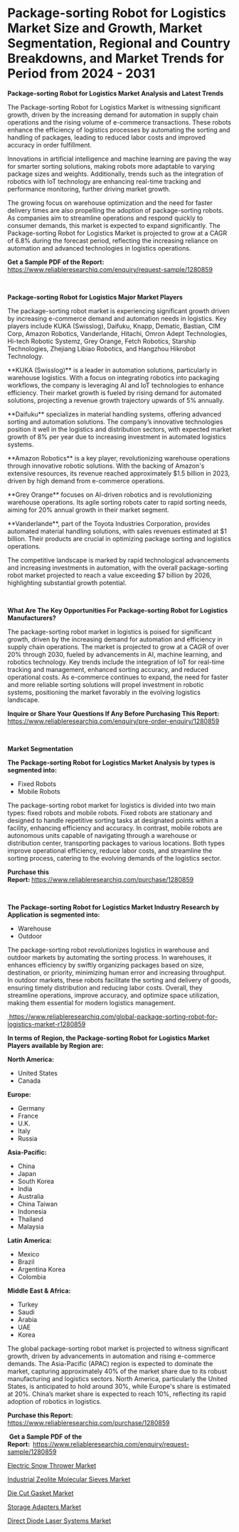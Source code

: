 <p><h1>Package-sorting Robot for Logistics Market Size and Growth, Market Segmentation, Regional and Country Breakdowns, and Market Trends for Period from 2024 -  2031</h1></p><p><strong>Package-sorting Robot for Logistics Market Analysis and Latest Trends</strong></p>
<p><p>The Package-sorting Robot for Logistics Market is witnessing significant growth, driven by the increasing demand for automation in supply chain operations and the rising volume of e-commerce transactions. These robots enhance the efficiency of logistics processes by automating the sorting and handling of packages, leading to reduced labor costs and improved accuracy in order fulfillment.</p><p>Innovations in artificial intelligence and machine learning are paving the way for smarter sorting solutions, making robots more adaptable to varying package sizes and weights. Additionally, trends such as the integration of robotics with IoT technology are enhancing real-time tracking and performance monitoring, further driving market growth. </p><p>The growing focus on warehouse optimization and the need for faster delivery times are also propelling the adoption of package-sorting robots. As companies aim to streamline operations and respond quickly to consumer demands, this market is expected to expand significantly. The Package-sorting Robot for Logistics Market is projected to grow at a CAGR of 6.8% during the forecast period, reflecting the increasing reliance on automation and advanced technologies in logistics operations.</p></p>
<p><strong>Get a Sample PDF of the Report:&nbsp;</strong> <a href="https://www.reliableresearchiq.com/enquiry/request-sample/1280859?utm_campaign=100&utm_medium=2&utm_source=Github&utm_content=ia&utm_term=30092024&utm_id=package-sorting-robot-for-logistics">https://www.reliableresearchiq.com/enquiry/request-sample/1280859</a></p>
<p>&nbsp;</p>
<p><strong>Package-sorting Robot for Logistics Major Market Players</strong></p>
<p><p>The package-sorting robot market is experiencing significant growth driven by increasing e-commerce demand and automation needs in logistics. Key players include KUKA (Swisslog), Daifuku, Knapp, Dematic, Bastian, CIM Corp, Amazon Robotics, Vanderlande, Hitachi, Omron Adept Technologies, Hi-tech Robotic Systemz, Grey Orange, Fetch Robotics, Starship Technologies, Zhejiang Libiao Robotics, and Hangzhou Hikrobot Technology.</p><p>**KUKA (Swisslog)** is a leader in automation solutions, particularly in warehouse logistics. With a focus on integrating robotics into packaging workflows, the company is leveraging AI and IoT technologies to enhance efficiency. Their market growth is fueled by rising demand for automated solutions, projecting a revenue growth trajectory upwards of 5% annually.</p><p>**Daifuku** specializes in material handling systems, offering advanced sorting and automation solutions. The company’s innovative technologies position it well in the logistics and distribution sectors, with expected market growth of 8% per year due to increasing investment in automated logistics systems.</p><p>**Amazon Robotics** is a key player, revolutionizing warehouse operations through innovative robotic solutions. With the backing of Amazon's extensive resources, its revenue reached approximately $1.5 billion in 2023, driven by high demand from e-commerce operations.</p><p>**Grey Orange** focuses on AI-driven robotics and is revolutionizing warehouse operations. Its agile sorting robots cater to rapid sorting needs, aiming for 20% annual growth in their market segment.</p><p>**Vanderlande**, part of the Toyota Industries Corporation, provides automated material handling solutions, with sales revenues estimated at $1 billion. Their products are crucial in optimizing package sorting and logistics operations.</p><p>The competitive landscape is marked by rapid technological advancements and increasing investments in automation, with the overall package-sorting robot market projected to reach a value exceeding $7 billion by 2026, highlighting substantial growth potential.</p></p>
<p>&nbsp;</p>
<p><strong>What Are The Key Opportunities For Package-sorting Robot for Logistics Manufacturers?</strong></p>
<p><p>The package-sorting robot market in logistics is poised for significant growth, driven by the increasing demand for automation and efficiency in supply chain operations. The market is projected to grow at a CAGR of over 20% through 2030, fueled by advancements in AI, machine learning, and robotics technology. Key trends include the integration of IoT for real-time tracking and management, enhanced sorting accuracy, and reduced operational costs. As e-commerce continues to expand, the need for faster and more reliable sorting solutions will propel investment in robotic systems, positioning the market favorably in the evolving logistics landscape.</p></p>
<p><strong>Inquire or Share Your Questions If Any Before Purchasing This Report:</strong> <a href="https://www.reliableresearchiq.com/enquiry/pre-order-enquiry/1280859?utm_campaign=100&utm_medium=2&utm_source=Github&utm_content=ia&utm_term=30092024&utm_id=package-sorting-robot-for-logistics">https://www.reliableresearchiq.com/enquiry/pre-order-enquiry/1280859</a></p>
<p>&nbsp;</p>
<p><strong>Market Segmentation</strong></p>
<p><strong>The Package-sorting Robot for Logistics Market Analysis by types is segmented into:</strong></p>
<p><ul><li>Fixed Robots</li><li>Mobile Robots</li></ul></p>
<p><p>The package-sorting robot market for logistics is divided into two main types: fixed robots and mobile robots. Fixed robots are stationary and designed to handle repetitive sorting tasks at designated points within a facility, enhancing efficiency and accuracy. In contrast, mobile robots are autonomous units capable of navigating through a warehouse or distribution center, transporting packages to various locations. Both types improve operational efficiency, reduce labor costs, and streamline the sorting process, catering to the evolving demands of the logistics sector.</p></p>
<p><strong>Purchase this Report:&nbsp;</strong><a href="https://www.reliableresearchiq.com/purchase/1280859?utm_campaign=100&utm_medium=2&utm_source=Github&utm_content=ia&utm_term=30092024&utm_id=package-sorting-robot-for-logistics">https://www.reliableresearchiq.com/purchase/1280859</a></p>
<p>&nbsp;</p>
<p><strong>The Package-sorting Robot for Logistics Market Industry Research by Application is segmented into:</strong></p>
<p><ul><li>Warehouse</li><li>Outdoor</li></ul></p>
<p><p>The package-sorting robot revolutionizes logistics in warehouse and outdoor markets by automating the sorting process. In warehouses, it enhances efficiency by swiftly organizing packages based on size, destination, or priority, minimizing human error and increasing throughput. In outdoor markets, these robots facilitate the sorting and delivery of goods, ensuring timely distribution and reducing labor costs. Overall, they streamline operations, improve accuracy, and optimize space utilization, making them essential for modern logistics management.</p></p>
<p><a href="https://www.reliableresearchiq.com/global-package-sorting-robot-for-logistics-market-r1280859?utm_campaign=100&utm_medium=2&utm_source=Github&utm_content=ia&utm_term=30092024&utm_id=package-sorting-robot-for-logistics">&nbsp;https://www.reliableresearchiq.com/global-package-sorting-robot-for-logistics-market-r1280859</a></p>
<p><strong>In terms of Region, the Package-sorting Robot for Logistics Market Players available by Region are:</strong></p>
<p>
    <p> <strong> North America: </strong>
        <ul>
            <li>United States</li>
            <li>Canada</li>
        </ul>
        </p> 
    <p> <strong> Europe: </strong>
        <ul>
            <li>Germany</li>
            <li>France</li>
            <li>U.K.</li>
            <li>Italy</li>
            <li>Russia</li>
        </ul>
        </p> 
    <p> <strong> Asia-Pacific: </strong>
        <ul>
            <li>China</li>
            <li>Japan</li>
            <li>South Korea</li>
            <li>India</li>
            <li>Australia</li>
            <li>China Taiwan</li>
            <li>Indonesia</li>
            <li>Thailand</li>
            <li>Malaysia</li>
        </ul>
        </p> 
    <p> <strong> Latin America: </strong>
        <ul>
            <li>Mexico</li>
            <li>Brazil</li>
            <li>Argentina Korea</li>
            <li>Colombia</li>
        </ul>
        </p> 
    <p> <strong> Middle East & Africa: </strong>
        <ul>
            <li>Turkey</li>
            <li>Saudi</li>
            <li>Arabia</li>
            <li>UAE</li>
            <li>Korea</li>
        </ul>
    </p>
    </p>
<p><p>The global package-sorting robot market is projected to witness significant growth, driven by advancements in automation and rising e-commerce demands. The Asia-Pacific (APAC) region is expected to dominate the market, capturing approximately 40% of the market share due to its robust manufacturing and logistics sectors. North America, particularly the United States, is anticipated to hold around 30%, while Europe's share is estimated at 20%. China’s market share is expected to reach 10%, reflecting its rapid adoption of robotics in logistics.</p></p>
<p><strong>Purchase this Report: </strong><a href="https://www.reliableresearchiq.com/purchase/1280859?utm_campaign=100&utm_medium=2&utm_source=Github&utm_content=ia&utm_term=30092024&utm_id=package-sorting-robot-for-logistics">https://www.reliableresearchiq.com/purchase/1280859</a></p>
<p>&nbsp;<strong>Get a Sample PDF of the Report:&nbsp;&nbsp;</strong><a href="https://www.reliableresearchiq.com/enquiry/request-sample/1280859?utm_campaign=100&utm_medium=2&utm_source=Github&utm_content=ia&utm_term=30092024&utm_id=package-sorting-robot-for-logistics">https://www.reliableresearchiq.com/enquiry/request-sample/1280859</a></p>
<p><strong></strong></p>
<p><p><a href="https://www.linkedin.com/pulse/electric-snow-thrower-market-strategic-insights-product-evolution-mcgge?utm_campaign=100&utm_medium=2&utm_source=Github&utm_content=ia&utm_term=30092024&utm_id=package-sorting-robot-for-logistics">Electric Snow Thrower Market</a></p><p><a href="https://github.com/senabcsa/Market-Research-Report-List-1/blob/main/industrial-zeolite-molecular-sieves-market.md?utm_campaign=100&utm_medium=2&utm_source=Github&utm_content=ia&utm_term=30092024&utm_id=package-sorting-robot-for-logistics">Industrial Zeolite Molecular Sieves Market</a></p><p><a href="https://www.linkedin.com/pulse/die-cut-gasket-market-global-insights-regional-analysis-2024-hf2te?utm_campaign=100&utm_medium=2&utm_source=Github&utm_content=ia&utm_term=30092024&utm_id=package-sorting-robot-for-logistics">Die Cut Gasket Market</a></p><p><a href="https://issuu.com/reportprime-2/docs/storage-adapters-market-size-2030.p_1ccc75e0177c9c?utm_campaign=100&utm_medium=2&utm_source=Github&utm_content=ia&utm_term=30092024&utm_id=package-sorting-robot-for-logistics">Storage Adapters Market</a></p><p><a href="https://issuu.com/reportprime-2/docs/direct-diode-laser-systems-market-s_92b6d75e75fcd2?utm_campaign=100&utm_medium=2&utm_source=Github&utm_content=ia&utm_term=30092024&utm_id=package-sorting-robot-for-logistics">Direct Diode Laser Systems Market</a></p></p>